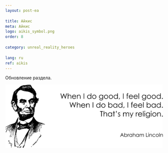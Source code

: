 ```yaml
---
layout: post-ea

title: Айкис
meta: Айкис
logo: aikis_symbol.png
order: 8

category: unreal_reality_heroes

lang: ru
ref: aikis
---
```


Обновление раздела.

<a data-fancybox="gallery" href="/img/programming/Lincoln.png"><img src="/img/programming/Lincoln.png" alt=""></a>
